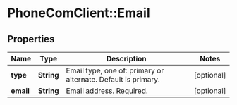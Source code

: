 # PhoneComClient::Email

## Properties
Name | Type | Description | Notes
------------ | ------------- | ------------- | -------------
**type** | **String** | Email type, one of: primary or alternate. Default is primary. | [optional]
**email** | **String** | Email address. Required. | [optional]


